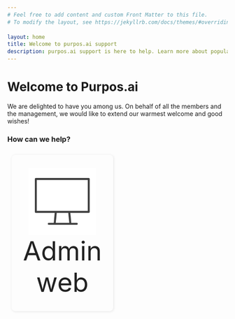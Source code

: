 ```yaml
---
# Feel free to add content and custom Front Matter to this file.
# To modify the layout, see https://jekyllrb.com/docs/themes/#overriding-theme-defaults

layout: home
title: Welcome to purpos.ai support
description: purpos.ai support is here to help. Learn more about popular topics and find resources that will help you with all of your purpos application.
---
```


<script src="/auth.js"></script>

<style>
  .flex {display:flex;flex-wrap: wrap;}
  .flex .flex-item {
    flex: 0 46%;
    text-align: center;
    box-shadow: #ebebeb 1px 1px 5px 1px;
    border-radius: 8px;
    margin: 2%;
  }
  .flex-item a {
    border-radius: 8px;
    text-align:center;
    text-decoration: none;
    padding: 30px 20px;
    display:block;
    color:#222;
  }
  .flex-item img{
    vertical-align: top;
    width: 80%;
    opacity:0.75;
  }
  .flex-item a span{
    display:block;
    font-size: 1.5vh;
  }
</style>

# Welcome to Purpos.ai

We are delighted to have you among us. On behalf of all the members and the management, we would like to extend our warmest welcome and good wishes!

### How can we help?

<div class="flex">
  <!--
  <div class="flex-item">
    <a href="/app/admin-app/">
      <img src="./assets/images/mobile.svg" width="75" />
      <span>Admin App</span>
    </a>
  </div> -->
  <div class="flex-item">
    <a href="/web/">
      <img src="./assets/images/desktop.svg" width="75" />
      <span>Admin web</span>
    </a>
  </div>
<!--
  <div class="flex-item">
    <a href="/app/parent-app/">
      <img src="./assets/images/mobile.svg" width="75" />
      <span>Parent App</span>
    </a>
  </div>
  <div class="flex-item">
    <a href="/app/trainer-app/">
      <img src="./assets/images/mobile.svg" width="75" />
      <span>Trainer App</span>
    </a>
  </div> -->
  
</div>
